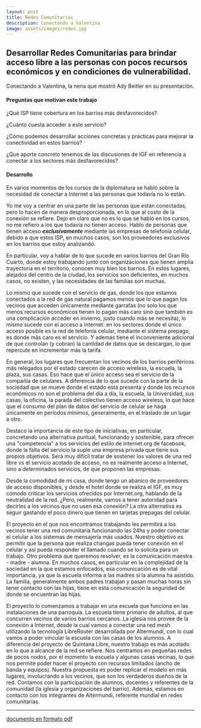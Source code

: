 ```yaml
---
layout: post
title: Redes Comunitarias
description: Conectando a Valentina
image: assets/images/redes.jpg
---
```


## Desarrollar Redes Comunitarias para brindar acceso libre a las personas con pocos recursos económicos y en condiciones de vulnerabilidad.

Conectando a Valentina, la nena que mostró Ady Beitler en su presentación.

#### Preguntas que motivan este trabajo

¿Qué ISP tiene cobertura en los barrios más desfavorecidos?

¿Cuánto cuesta acceder a este servicio?

¿Cómo podemos desarrollar acciones concretas y prácticas para mejorar la conectividad en estos barrios?

¿Que aporte concreto tenemos de las discusiones de IGF en referencia a conectar a los sectores más desfavorecidos?

#### Desarrollo

En varios momentos de los cursos de la diplomatura se habló sobre la necesidad de conectar a Internet a las personas que todavía no lo están.

Yo me voy a centrar en una parte de las personas que están conectadas, pero lo hacen de manera desproporcionada, en lo que al costo de la conexión se refiere.
Dejo en claro que no es lo que se habló en los cursos, no me refiero a los que todavía no tienen acceso. Hablo de personas que tienen acceso ***exclusivamente*** mediante las empresas de telefonía celular, debido a que estos ISP, en muchos casos, son los proveedores exclusivos en los barrios que estoy analizando.

En particular, voy a hablar de lo que sucede en varios barrios del Gran Río Cuarto, donde estoy trabajando junto con organizaciones que tienen amplia trayectoria en el territorio, conocen muy bien los barrios. En estos lugares, alejados del centro de la ciudad, los servicios son deficientes, en muchos casos, no existen, y las necesidades de las familias son muchas.

Lo mismo que sucede con el servicio de gas, donde los que estamos conectados a la red de gas natural pagamos menos que lo que pagan los vecinos que acceden únicamente mediante garrafas (no solo los que menos recursos económicos tienen lo pagan más caro sino que también es una complicación acceder en invierno, justo cuando más se necesita), lo mismo sucede con el acceso a Internet: en los sectores donde el único acceso posible es la red de telefonía celular, mediante el sistema prepago, es donde más caro es el servicio. Y además tiene el inconveniente adicional de que controlan (y cobran) la cantidad de datos que se descargan, lo que repercute en incrementar más la tarifa.

En general, los lugares que frecuentan los vecinos de los barrios periféricos más relegados por el estado carecen de acceso wireless, la escuela, la plaza, sus casas. Eso hace que el único acceso sea el servicio de la compañía de celulares.
A diferencia de lo que sucede con la parte de la sociedad que se mueve donde el estado está presenta y donde los recursos económicos no son el problema del día a día, la escuela, la Universidad, sus casas, la oficina, la parada del colectivo tienen acceso wireless, lo que hace que el consumo del plan de datos del servicio de celular se haga únicamente en períodos mínimos, generalmente, en el traslado de un lugar a otro.

Destaco la importancia de este tipo de iniciativas, en particular, concretando una alternativa puntual, funcionando y sostenible, para ofrecer una "competencia" a los servicios del estilo de internet.org de facebook, donde la falta del servicio la suple una empresa privada que tiene sus propios objetivos. Será muy difícil tratar de sostener los valores de una red libre vs el servicio acotado de acceso, no es realmente acceso a Internet, sino a determinados servicios, de que proponen las empresas.

Desde la comodidad de mi casa, donde tengo un abanico de proveedores de acceso disponibles, y desde el hotel donde se realiza el IGF, es muy cómodo criticar los servicios ofrecidos por Internet.org, hablando de la neutralidad de la red. ¿Pero, realmente, vamos a tener autoridad para decirles a los vecinos que no usen esa conexión? La otra alternativa es seguir gastando el poco dinero que tienen en tarjetas prepagas del celular.

El proyecto en el que nos encontramos trabajando les permitirá a los vecinos tener una red comunitaria funcionando las 24hs y poder conectar el celular a los sistemas de mensajería más usados. Nuestro objetivo es permitir que la persona que realiza changas pueda tener conexión en el celular y así pueda responder el llamado cuando se lo solicita para un trabajo. Otro problema que queremos resolver, es la comunicación maestra - madre - alumna. En muchos casos, en particular en la complejidad de la sociedad en la que estamos enfocados, esa comunicación es de vital importancia, ya que la escuela informa a las madres si la alumna ha asistido. La familia, generalmente ambos padres trabajan y pasan muchas horas sin tener contacto con las hijas, tiene en esta comunicación la seguridad de donde se encuentran las hijas.

El proyecto lo comenzamos a trabajar en una escuela que funciona en las instalaciones de una parroquia. La escuela tiene primario de adultos, al que concurren vecinos de varios barrios cercanos. La iglesia nos provee de la conexión a Internet, desde la cual vamos a conectar una red mesh utilizando la tecnología LibreRouter desarrollada por Altermundi, con lo cual vamos a poder vincular la escuela con las casas de los alumnos.
A diferencia del proyecto de Quintana Libre, nuestro trabajo es más acotado en lo que a alcance de la red se refiere. Nos centramos en pequeñas redes de pocos nodos, por el momento la escuela y algunas casas vecinas, lo que nos permite poder hacer el proyecto con recursos limitados (ancho de banda y equipos).
Nuestra propuesta es poder replicar el modelo en más lugares, involucrando a los vecinos, que son los verdaderos dueños de la red.
Contamos con la participación de alumnos, docentes y referentes de la comunidad (la iglesia y organizaciones del barrio).
Además, estamos en contacto con los integrantes de Altermundi, referente mundial en redes comunitarias.

<hr />

[documento en formato pdf](https://dbellomo.github.io/digi/DiGI-dbellomo-redes-comunitarias.pdf)
